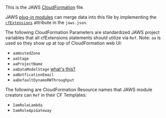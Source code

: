 This is the JAWS [CloudFormation](https://aws.amazon.com/cloudformation/) file.

JAWS [plug-in modules](./jaws-json.md#jaws-plug-in-module) can merge data into this file by implementing the [`cfExtensions`](docs/jaws-json.md#cfextensions-attributes) attribute in the `jaws.json`.


The following CloudFormation Parameters are standardized JAWS project variables that all cfExtensions statements should utilize via `Ref`.  Note: `aa` is used so they show up at top of CloudFormation web UI:

* `aaHostedZone`
* `aaStage`
* `aaProjectName`
* `aaDataModelStage` [what's this?](https://github.com/jaws-framework/JAWS/wiki/v1:best-practices#cloud-formation-segmentation)
* `aaNotficationEmail`
* `aaDefaultDynamoRWThroughput`

The following are CloudFormation Resource names that JAWS module creators can `Ref` in their CF Templates:

* `IamRoleLambda`
* `IamRoleApiGateway`
